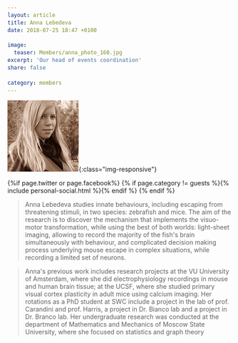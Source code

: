 ```yaml
---
layout: article
title: Anna Lebedeva
date: 2018-07-25 18:47 +0100

image:
  teaser: Members/anna_photo_160.jpg
excerpt: 'Our head of events coordination'
share: false

category: members
---
```


![personImg](/images/Members/anna_photo_160.jpg){:class="img-responsive"}  



{%if page.twitter or page.facebook%}
{% if page.category != guests %}{% include personal-social.html %}{% endif %}
{% endif %}



> Anna Lebedeva studies innate behaviours, including escaping from threatening stimuli, in two species: zebrafish and mice.
 The aim of the research is to discover the mechanism that implements the visuo-motor transformation,
  while using the best of both worlds: light-sheet imaging, allowing to record the majority of the fish's brain
   simultaneously with behaviour, and complicated decision making process underlying mouse escape in complex situations,
    while recording a limited set of neurons.

> Anna's previous work includes research projects at the VU University of Amsterdam,
 where she did electrophysiology recordings in mouse and human brain tissue; at the UCSF,
  where she studied primary visual cortex plasticity in adult mice using calcium imaging.
   Her rotations as a PhD student at SWC include a project in the lab of prof. Carandini and prof.
    Harris, a project in Dr. Bianco lab and a project in Dr. Branco lab. Her undergraduate research
     was conducted at the department of Mathematics and Mechanics of Moscow State University, where
      she focused on statistics and graph theory



